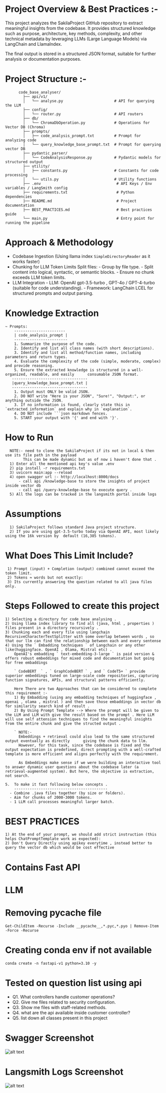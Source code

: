 # Project Overview & Best Practices :-

  This project analyzes the SakilaProject GitHub repository to extract meaningful insights from the codebase. It provides structured knowledge such as purpose, architecture, key methods, complexity, and other technical metadata by leveraging LLMs (Large Language Models) via LangChain and LlamaIndex.

  The final output is stored in a structured JSON format, suitable for further analysis or documentation purposes.

# Project Structure :-
          code_base_analyser/
            ├── api/v1/
            │   └── analyse.py                       # API for querying the LLM
            ├── config/
            │   └── router.py                        # API routers
            ├── db/
            │   └── ChromaDbOperation.py             # Operations for Vector DB (Chroma)
            ├── prompts/
            │   ├── code_analysis_prompt.txt         # Prompt for analyzing code
            │   └── query_knowledge_base_prompt.txt  # Prompt for querying vector DB
            ├── pydantic_parser/
            │   └── CodeAnalysisResponse.py          # Pydantic models for structured output
            ├── utility/
            │   ├── constants.py                     # Constants for code processing
            │   └── utils.py                         # Utility functions
            ├── .env                                  # API Keys / Env variables / LangSmith config
            ├── requirements.txt                      # Python dependencies
            ├── README.md                             # Project documentation
            ├── BEST_PRACTICES.md                     # Best practices guide
            └── main.py                               # Entry point for running the pipeline



# Approach & Methodology
  - Codebase Ingestion (Using llama index ` SimpleDirectoryReader ` as it works faster)
  - Chunking for LLM Token Limits
      Split files:
          - Group by file type.
          - Split content into logical, syntactic, or semantic blocks.
          - Ensure no chunk exceeds LLM token limits.
  - LLM Integration
        - LLM: OpenAI gpt-3.5-turbo , GPT-4o / GPT-4-turbo (suitable for code understanding).
        - Framework: LangChain LCEL for structured prompts and output parsing.

# Knowledge Extraction
    ~ Prompts:
        -----------------------
        | code_analysis_prompt |
        ------------------------
        1. Summarize the purpose of the code.
        2. Identify and list all class names (with short descriptions).
        3. Identify and list all method/function names, including parameters and return types.
        4. Evaluate the complexity of the code (simple, moderate, complex) and provide reasoning.
        5. Ensure the extracted knowledge is structured in a well-organized, readable, and easily      consumable JSON format.
       ----------------------------------
       |query_knowledge_base_prompt.txt |
       ----------------------------------
        1. Output must ONLY be valid JSON.
        2. DO NOT write "Here is your JSON", "Sure!", "Output:", or anything outside the JSON.
        3. If no information is found, clearly state this in `extracted_information` and explain why in `explanation`.
        4. DO NOT include ```json markdown fences.
        5. START your output with '{' and end with '}'.

#  How to Run
      NOTE:- need to clone the SakilaProject if its not in local & then use its file path in the payload
            This can be made dynamic but as of now i haven't done that . 
      1) Enter all the mentioned api key's value .env 
      2) pip install -r requirements.txt
      3) uvicorn main:app --reload
      4) open swagger url :- http://localhost:8000/docs
          - call api /knowledge-base to store the insights of project inside vector db
          - call api /query-knowledge-base to execute query .
      5) All the logs can be tracked in the langsmith portal inside logs


# Assumptions
      1) SakilaProject follows standard Java project structure.
      2) If you are using gpt-3.5-turbo today via OpenAI API, most likely using the 16k version by  default (16,385 tokens).

# What Does This Limit Include?
     1) Prompt (input) + Completion (output) combined cannot exceed the token limit.
     2) Tokens ≈ words but not exactly:
     3) Its currently answering the question related to all java files only.  

# Steps Followed to create this project 
    1) Selecting a directory for code base analysing .
    2) Using llama index library to find all (java, html , properties ) files present in a directory recursively .
    3) Chunking each and every file using langchain RecursiveCharacterTextSplitter with some overlap between words , so that our llm can find the relationship between each and every sentense
    4) Using the ` Embadding techniques ` of Langchain or any other like(huggingface. OpenAI , Olama, Mistral etc) .
        OpenAI's embadding ` text-embedding-3-large ` is paid version & offers robust embeddings for mixed code and documentation but going for free embaddings 

        ` CodeBERT  ` , ` GraphCodeBERT ` , and ` CodeT5+ ` provide superior embeddings tuned on large-scale code repositories, capturing function signatures, APIs, and structural patterns efficiently. 

        Here There are two Approaches that can be considered to complete this requirement :- 
        1) By Embadding (using any embadding techniques of huggingface , openai , olama , mistral ) and then save those embaddings in vector db for similarity search kind of result .
        2) By Using Prompt Template --> Where the prompt will be given to the LLM and LLM with give the result based on the prompt . Here LLM will use self attension techniques to find the meaningful insights from the entire chunk and give the structed output . 

        ` NOTE:- 
          Embeddings + retrieval could also lead to the same structured output eventually as directly      giving the chunk data to llm.
          However, for this task, since the codebase is fixed and the output expectation is predefined, direct prompting with a well-crafted template is more efficient and aligns perfectly with the requirement.

          As Embeddings make sense if we were building an interactive tool to answer dynamic user questions about the codebase later (a retrieval-augmented system). But here, the objective is extraction, not search.

    5.  To make it fast following below concepts . 
        ------------------------------------------
      - Combine .java files together (by size or folders). 
      - Aim for chunks of 2000-3000 tokens. 
      - 1 LLM call processes meaningful larger batch. 

# BEST PRACTICES  
    1) At the end of your prompt, we should add strict instruction (this helps ChatPromptTemplate work as expected):
    2) Don't Query Directly using apikey everytime , instead better to query the vector db which would be cost effective 

# Contains Fast API
# LLM
# Removing __pycache__ file 
    Get-ChildItem -Recurse -Include __pycache__,*.pyc,*.pyo | Remove-Item -Force -Recurse
# Creating conda env if not available
    conda create -n fastapi-v1 python=3.10 -y

# Tested on question list using api 
   - Q1.  What controllers handle customer operations?
   - Q2.  Give me files related to security configuration.
   - Q3.  Show me files with staff-related methods.
   - Q4.  what are the api available inside customer controller?
   - Q5.  list down all classes present in this project

# Swagger Screenshot 
   ![alt text](image-1.png)

# Langsmith Logs Screenshot
   ![alt text](image-2.png)